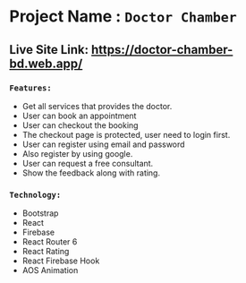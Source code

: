 # Project Name : `Doctor Chamber`



## Live Site Link: https://doctor-chamber-bd.web.app/



### `Features:`

- Get all services that provides the doctor.
- User can book an appointment
- User can checkout the booking
- The checkout page is protected, user need to login first.
- User can register using email and password
- Also register by using google.
- User can request a free consultant.
- Show the feedback along with rating.



### `Technology:`

- Bootstrap
- React
- Firebase
- React Router 6
- React Rating
- React Firebase Hook
- AOS Animation
